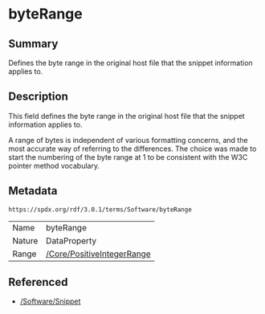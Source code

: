 <!-- Automatically generated by spec-parser v2.5.0 on 2024-08-10T18:46:28.607668+00:00 -->
<!-- SPDX-License-Identifier: Community-Spec-1.0 -->

# byteRange

## Summary

Defines the byte range in the original host file that the snippet information
applies to.


## Description

This field defines the byte range in the original host file that the snippet
information applies to.

A range of bytes is independent of various formatting concerns, and the most
accurate way of referring to the differences. The choice was made to start the
numbering of the byte range at 1 to be consistent with the W3C pointer method
vocabulary.


## Metadata

`https://spdx.org/rdf/3.0.1/terms/Software/byteRange`


| | |
|---|---|
| Name | byteRange |
| Nature | DataProperty |
| Range | [/Core/PositiveIntegerRange](../../Core/Classes/PositiveIntegerRange.md) |




## Referenced

- [/Software/Snippet](../../Software/Classes/Snippet.md)


